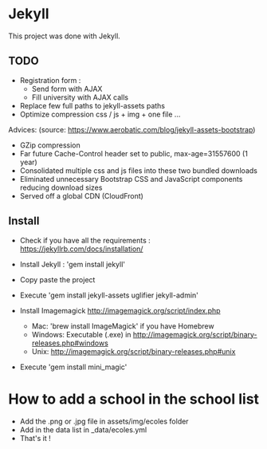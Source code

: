 # Jekyll 

This project was done with Jekyll.

## TODO

* Registration form :
	* Send form with AJAX
	* Fill university with AJAX calls
* Replace few full paths to jekyll-assets paths
* Optimize compression css / js + img + one file ...

Advices: (source: https://www.aerobatic.com/blog/jekyll-assets-bootstrap)

* GZip compression
* Far future Cache-Control header set to public, max-age=31557600 (1 year)
* Consolidated multiple css and js files into these two bundled downloads
* Eliminated unnecessary Bootstrap CSS and JavaScript components reducing download sizes
* Served off a global CDN (CloudFront)

## Install

* Check if you have all the requirements : https://jekyllrb.com/docs/installation/
* Install Jekyll : 'gem install jekyll'
* Copy paste the project
* Execute 'gem install jekyll-assets uglifier jekyll-admin'

* Install Imagemagick http://imagemagick.org/script/index.php 
	* Mac: 'brew install ImageMagick' if you have Homebrew
	* Windows: Executable (.exe) in http://imagemagick.org/script/binary-releases.php#windows
	* Unix: http://imagemagick.org/script/binary-releases.php#unix
* Execute 'gem install mini_magic'

# How to add a school in the school list

* Add the .png or .jpg file in assets/img/ecoles folder
* Add in the data list in _data/ecoles.yml
* That's it !